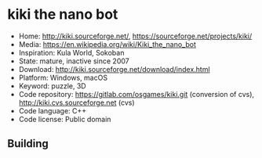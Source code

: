 # kiki the nano bot

- Home: http://kiki.sourceforge.net/, https://sourceforge.net/projects/kiki/
- Media: https://en.wikipedia.org/wiki/Kiki_the_nano_bot
- Inspiration: Kula World, Sokoban
- State: mature, inactive since 2007
- Download: http://kiki.sourceforge.net/download/index.html
- Platform: Windows, macOS
- Keyword: puzzle, 3D
- Code repository: https://gitlab.com/osgames/kiki.git (conversion of cvs), http://kiki.cvs.sourceforge.net (cvs)
- Code language: C++
- Code license: Public domain

## Building
